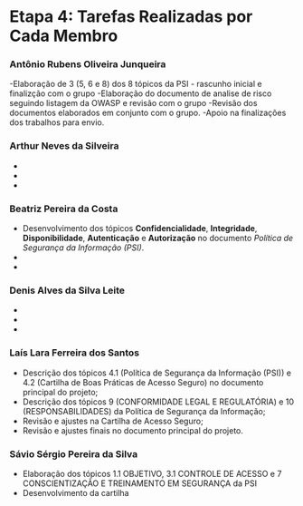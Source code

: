 # Etapa 4: Tarefas Realizadas por Cada Membro

### Antônio Rubens Oliveira Junqueira
-Elaboração de 3 (5, 6 e 8) dos 8 tópicos da PSI - rascunho inicial e finalizção com o grupo 
-Elaboração do documento de analise de risco seguindo listagem da OWASP e revisão com o grupo
-Revisão dos documentos elaborados em conjunto com o grupo.
-Apoio na finalizações dos trabalhos para envio.

### Arthur Neves da Silveira
-
-
-

### Beatriz Pereira da Costa
- Desenvolvimento dos tópicos **Confidencialidade**, **Integridade**, **Disponibilidade**, **Autenticação** e **Autorização** no documento *Política de Segurança da Informação (PSI)*.
-
-

### Denis Alves da Silva Leite
-
-
-

### Laís Lara Ferreira dos Santos
- Descrição dos tópicos 4.1 (Política de Segurança da Informação (PSI)) e 4.2 (Cartilha de Boas Práticas de Acesso Seguro) no documento principal do projeto;
- Descrição dos tópicos 9 (CONFORMIDADE LEGAL E REGULATÓRIA) e 10 (RESPONSABILIDADES) da Política de Segurança da Informação;
- Revisão e ajustes na Cartilha de Acesso Seguro;
- Revisão e ajustes finais no documento principal do projeto.

### Sávio Sérgio Pereira da Silva
- Elaboração dos tópicos 1.1 OBJETIVO, 3.1 CONTROLE DE ACESSO e 7 CONSCIENTIZAÇÃO E TREINAMENTO EM SEGURANÇA da PSI
- Desenvolvimento da cartilha

